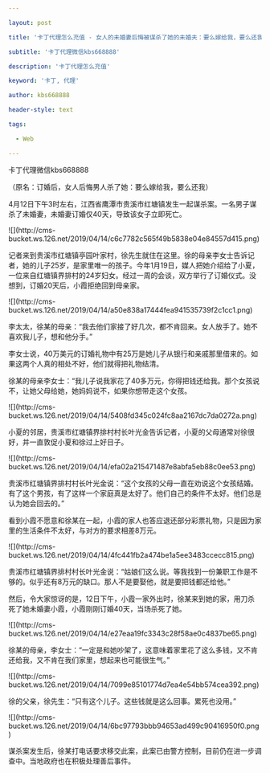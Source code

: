 ---
layout: post
title: '卡丁代理怎么充值 - 女人的未婚妻后悔被谋杀了她的未婚夫：要么嫁给我，要么还我。'
subtitle: '卡丁代理微信kbs668888'
description: '卡丁代理怎么充值'
keyword: '卡丁, 代理'
author: kbs668888
header-style: text
tags:
  - Web
---
卡丁代理微信kbs668888

（原名：订婚后，女人后悔男人杀了她：要么嫁给我，要么还我）

4月12日下午3时左右，江西省鹰潭市贵溪市红塘镇发生一起谋杀案。一名男子谋杀了未婚妻，未婚妻订婚仅40天，导致该女子立即死亡。

![](http://cms-
bucket.ws.126.net/2019/04/14/c6c7782c565f49b5838e04e84557d415.png)

记者来到贵溪市红塘镇亭园叶家村，徐先生就住在这里。徐的母亲李女士告诉记者，她的儿子25岁，是家里唯一的孩子。今年1月19日，媒人把她介绍给了小夏，一位来自红塘镇界排村的24岁妇女。经过一周的会谈，双方举行了订婚仪式。没想到，订婚20天后，小霞拒绝回到母亲家。

![](http://cms-
bucket.ws.126.net/2019/04/14/a50e838a17444fea941535739f2c1cc1.png)

李太太，徐某的母亲：“我去他们家接了好几次，都不肯回来。女人放手了。她不喜欢我儿子，想和他分手。”

李女士说，40万美元的订婚礼物中有25万是她儿子从银行和亲戚那里借来的。如果这两个人真的相处不好，他们就得把礼物结清。

徐某的母亲李女士：“我儿子说我家花了40多万元，你得把钱还给我。那个女孩说不，让她父母给她，她妈妈说不，如果你想带走这个女孩。

![](http://cms-
bucket.ws.126.net/2019/04/14/5408fd345c024fc8aa2167dc7da0272a.png)

小夏的邻居，贵溪市红塘镇界排村村长叶光金告诉记者，小夏的父母通常对徐很好，并一直敦促小夏和徐过上好日子。

![](http://cms-
bucket.ws.126.net/2019/04/14/efa02a215471487e8abfa5eb88c0ee53.png)

贵溪市红塘镇界排村村长叶光金说：“这个女孩的父母一直在劝说这个女孩结婚。有了这个男孩，有了这样一个家庭真是太好了。他们自己的条件不太好。他们总是认为她会回去的。”

看到小霞不愿意和徐某在一起，小霞的家人也答应退还部分彩票礼物，只是因为家里的生活条件不太好，与对方的要求相差8万元。

![](http://cms-
bucket.ws.126.net/2019/04/14/4fc441fb2a474be1a5ee3483ccecc815.png)

贵溪市红塘镇界排村村长叶光金说：“姑娘们这么说。等我找到一份兼职工作是不够的。似乎还有8万元的缺口。那人不是要娶他，就是要把钱都还给他。”

然后，令大家惊讶的是，12日下午，小霞一家外出时，徐某来到她的家，用刀杀死了她未婚妻小霞，小霞刚刚订婚40天，当场杀死了她。

![](http://cms-
bucket.ws.126.net/2019/04/14/e27eaa19fc3343c28f58ae0c4837be65.png)

徐某的母亲，李女士：“一定是和她吵架了，这意味着家里花了这么多钱，又不肯还给我，又不肯在我们家里，想起来也可能很生气。”

![](http://cms-
bucket.ws.126.net/2019/04/14/7099e85101774d7ea4e54bb574cea392.png)

徐的父亲，徐先生：“只有这个儿子。这些钱就是这么回事。累死也没用。”

![](http://cms-
bucket.ws.126.net/2019/04/14/6bc97793bbb94653ad499c90416950f0.png)

谋杀案发生后，徐某打电话要求移交此案，此案已由警方控制，目前仍在进一步调查中。当地政府也在积极处理善后事件。


